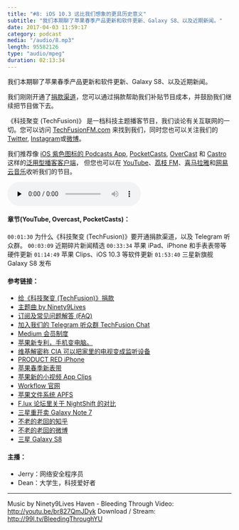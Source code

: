 ```yaml
---
title: "#8: iOS 10.3 远比我们想象的更具历史意义"
subtitle: "我们本期聊了苹果春季产品更新和软件更新、Galaxy S8、以及近期新闻。"
date: 2017-04-03 11:59:17
category: podcast
media: "/audio/8.mp3"
length: 95582126 
type: "audio/mpeg"
duration: 02:13:34
---
```


我们本期聊了苹果春季产品更新和软件更新、Galaxy S8、以及近期新闻。

我们刚刚开通了[捐款渠道](https://techfusionfm.com/donate)，您可以通过捐款帮助我们补贴节目成本，并鼓励我们继续把节目做下去。

《科技聚变 (TechFusion)》 是一档科技主题播客节目，我们谈论有关互联网的一切。您可以访问 [TechFusionFM.com](https://TechFusionFM.com) 来找到我们，同时您也可以关注我们的 [Twitter](http://twitter.com/TechFusionFM), [Instagram](https://www.instagram.com/techfusionfm/)或[微博](http://weibo.com/TechFusionFM)。

我们推荐像 [iOS 紫色图标的 Podcasts App](https://itunes.apple.com/cn/podcast/id1202658654), [PocketCasts](http://pca.st/podcast/28fcd200-cc7c-0134-10da-25324e2a541d), [OverCast](https://overcast.fm) 和 [Castro](http://supertop.co/castro/) 这样的[泛用型播客客户端](https://techfusionfm.com/faq)， 但您也可以在 [YouTube](https://www.youtube.com/channel/UC6uvHf21Tjm5lepw6P2Ki-Q)、[荔枝 FM](https://www.lizhi.fm/1494013/)、[喜马拉雅](http://www.ximalaya.com/72456289/album/6648521)和[网易云音乐](http://music.163.com/#/djradio?id=347498120)收听我们的节目。

<audio class="audioPlayer" controls preload="none" src="https://techfusionfm.com/audio/8.mp3"></audio>

#### 章节(YouTube, Overcast, PocketCasts)：
```00:01:30``` 为什么《科技聚变 (TechFusion)》要开通捐款渠道，以及 Telegram 听众群。
```00:03:09``` 近期碎片新闻精选
```00:33:34``` 苹果 iPad、iPhone 和手表表带等硬件更新
```01:14:49``` 苹果 Clips、iOS 10.3 等软件更新
```01:53:40``` 三星新旗舰 Galaxy S8 发布

#### 参考链接：
- [给《科技聚变 (TechFusion)》捐款](https://techfusionfm.com/donate)
- [主题曲 by Ninety9Lives](http://99l.tv/BleedingThroughYU)
- [订阅及常见问题解答 (FAQ)](https://techfusionfm.com/faq)
- [加入我们的 Telegram 听众群 TechFusion Chat](https://telegram.me/TechFusionChat)
- [Medium 会员制度](https://medium.com/membership)
- [苹果新专利，手机变电脑。](https://www.cnet.com/au/news/apple-patent-points-to-a-possible-iphone-powered-laptop/)
- [维基解密称 CIA 可以把家里的电视变成监听设备](https://36kr.com/p/5066404.html)
- [PRODUCT RED iPhone](http://www.apple.com/shop/buy-iphone/special-edition-iphone-7)
- [苹果春季新表带](http://www.apple.com/ca/shop/watch/bands)
- [苹果新的小视频 App Clips](http://www.apple.com/cn/clips/)
- [Workflow 官网](https://workflow.is)
- [苹果文件系统 APFS](https://en.wikipedia.org/wiki/Apple_File_System)
- [F.lux 论坛里关于 NightShift 的对比](https://forum.justgetflux.com/topic/3655/f-lux-vs-night-shift-in-macos-10-12-4/8)
- [三星重开卖 Galaxy Note 7](http://www.pingwest.com/samsung-ready-to-salvage-note-7-and-sell-refurbished-ones/)
- [不老的老回的知乎](https://www.zhihu.com/people/husky0708/answers)
- [不老的老回的微博](https://weibo.com/u/1818257047)
- [三星 Galaxy S8](http://www.samsung.com/cn/smartphones/galaxy-s8/)

#### 主播：
- Jerry：网络安全程序员
- Dean：大学生，科技爱好者

---
Music by Ninety9Lives
Haven - Bleeding Through
Video: http://youtu.be/br827QmJDyk
Download / Stream: http://99l.tv/BleedingThroughYU

